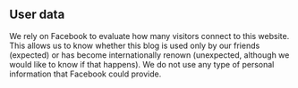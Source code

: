 ---
---

## User data

We rely on Facebook to evaluate how many visitors connect to this website.
This allows us to know whether this blog is used only by our friends (expected) or has become internationally renown (unexpected, although we would like to know if that happens).
We do not use any type of personal information that Facebook could provide.
